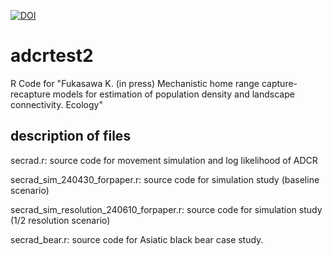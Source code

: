 [![DOI](https://zenodo.org/badge/DOI/10.5281/zenodo.14585851.svg)](https://doi.org/10.5281/zenodo.14585851)

# adcrtest2
R Code for "Fukasawa K. (in press) Mechanistic home range capture-recapture models for estimation of population density and landscape connectivity. Ecology"

## description of files
secrad.r: source code for movement simulation and log likelihood of ADCR

secrad_sim_240430_forpaper.r: source code for simulation study (baseline scenario)

secrad_sim_resolution_240610_forpaper.r: source code for simulation study (1/2 resolution scenario)

secrad_bear.r: source code for Asiatic black bear case study.
